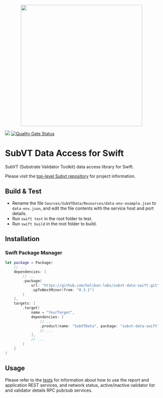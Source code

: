 <p align="center">
    <img width="400" src="https://raw.githubusercontent.com/helikon-labs/subvt/main/assets/design/logo/subvt_logo_blue.png">
</p>

![](https://github.com/helikon-labs/subvt-data-ios/actions/workflows/swift_build_and_test.yml/badge.svg)
[![Quality Gate Status](https://sonarcloud.io/api/project_badges/measure?project=helikon-labs_subvt-data-ios&metric=alert_status)](https://sonarcloud.io/summary/new_code?id=helikon-labs_subvt-data-ios)

# SubVT Data Access for Swift

SubVT (Substrate Validator Toolkit) data access library for Swift.

Please visit the [top-level Subvt repository](https://github.com/helikon-labs/subvt) for project information.

## Build & Test

- Rename the file `Sources/SubVTData/Resources/data-env-example.json` to `data-env.json`, and edit the file contents with the service host and port details.
- Run `swift test` in the root folder to test.
- Run `swift build` in the root folder to build.

## Installation

### Swift Package Manager

```swift
let package = Package(
    // ...
    dependencies: [
        // ...
        .package(
            url: "https://github.com/helikon-labs/subvt-data-swift.git",
            .upToNextMinor(from: "0.3.1")
        )
    ],
    targets: [
        .target(
            name = "YourTarget",
            dependencies: [
                // ...
                .product(name: "SubVTData", package: "subvt-data-swift"),
                // ...
            ],
            // ...
        )
    ]
)
```
## Usage

Please refer to the [tests](./Tests/SubVTDataTests) for information about how to use the report and application REST services, and network status, active/inactive validator list and validator details RPC pub/sub services.
